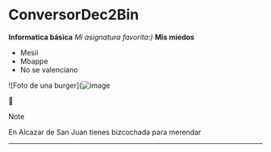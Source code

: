  # ConversorDec2Bin
 **Informatica básica**
 _Mi asignatura favorita:)_
 **Mis miedos**
- Mesii
- Mbappe
- No se valenciano
  
 ![Foto de una burger](![image](https://github.com/user-attachments/assets/4eef5f65-c148-4d6c-bae3-c9a6957261ac)

🌭

>[!NOTE]
> En Alcazar de San Juan tienes bizcochada para merendar


___


